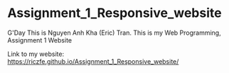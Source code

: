 # Assignment_1_Responsive_website
 G'Day This is Nguyen Anh Kha (Eric) Tran. This is my Web Programming, Assignment 1 Website

Link to my website: https://riczfe.github.io/Assignment_1_Responsive_website/
